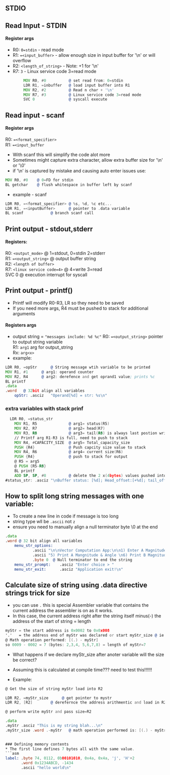 ## STDIO

## Read Input -  STDIN
#### Register args
* R0: ```0=stdin``` - read mode
* R1: ```=<input_buffer>``` - allow enough size in input buffer for '\n' or will overflow
* R2: ```<length_of_string>``` - Note: +1 for '\n' 
* R7: ```3``` - Linux service code 3=read mode
```asm
		MOV R0, #0			@ set read from: 0=stdin
		LDR R1, =inbuffer	@ load input buffer into R1
		MOV R2, #2			@ Read n char + '\n'
		MOV R7, #3			@ Linux service code 3=read mode
		SVC 0				@ syscall execute
```

## Read input - scanf
#### Register args
R0: ```=<format_specifier>``` <br>
R1: ```=<input_buffer``` <br>

* With scanf this will simplify the code alot more 
* Sometimes might capture extra character, allow extra buffer size for '\n' or '\0'
* if '\n' is captured by mistake and causing auto enter issues use:
```asm
MOV R0, #0    @ 0=FD for stdin
BL getchar    @ flush whitespace in buffer left by scanf
```
* example - scanf
```asm
LDR R0, =<format_specifier>	@ %s, %d, %c etc...
LDR R1, =<inputBuffer>		@ pointer to .data variable
BL scanf			@ branch scanf call
```

## Print output - stdout,stderr
#### Registers:
R0: ```<output_mode>```		@ 1=stdout, 0=stdin 2=stderr <br>
R1: ```=<output_string>```	@ output buffer string <br>
R2: ```<length of buffer>```	
R7: ```<linux service code=4>``` @ 4=write 3=read <br>
SVC 0 				@ execution interrupt for syscall <br>

## Print output - printf()
* Printf will modify R0-R3, LR so they need to be saved
* If you need more args, R4 must be pushed to stack for additional arguments
#### Registers args
* output string = ```"messages include: %d %c"```
R0: ```=<output_string>``` pointer to output string variable <br>
R1: ```arg1``` arg for output_string <br>
Rx: ```arg<x>``` <br>
* example:
```asm
LDR R0, =opStr		@ String message wtih variable to be printed
MOV R1, #1		@ arg1: operand counter
MOV R2, R4		@ arg2: derefence and get oprand1 value; prints %c
BL printf
.data
.word 	@ 32bit align all variables
	opStr: .asciz	"Operand[%d] = str: %s\n"
```
### extra variables with stack prinf
```asm
  LDR R0, =status_str
    MOV R1, R5              @ arg1= status(R5)
    MOV R2, R7              @ arg2= head(R7)
    MOV R3, R8              @ arg3= tail(R8) is always last postion written +1
    // Printf arg R1-R3 is full, need to push to stack
    MOV R4, #CAPACITY_SIZE  @ arg5= Total_capacity_size
    PUSH {R4}               @ Push capcity size value to stack 
    MOV R4, R6              @ arg4= current size(R6)
    PUSH {R4}               @ push to stack for output
    @ R5 = arg5
    @ PUSH {R5-R8}
    BL printf
    ADD SP, SP, #8          @ delete the 2 x(4bytes) values pushed into stack
#status_str: .asciz "\nBuffer status: [%d]; Head_offset:[+%d]; tail_offset: [+%d]; size [%d]/total_capacity: [%d]\n"
```

## How to split long string messages with one variable:
* To create a new line in code if message is too long
* string type wll be ```.ascii``` not ```z```
* ensure you need to manually align a null terminator byte \0 at the end
```asm
.data
.word @ 32 bit align all variables
	menu_str_options: 	
        	.ascii "\n\nVector Computation App:\n\n1) Enter A Magnitude \n2) Enter B Magnitude \n3) Enter A Angle \n4) Enter B Angle \n"
        	.ascii "5) Print A Mangnitude & Angle \n6) Print B Magnitude & Angle \n7) Print Vector Sum \n8) Exit\n"
        	.byte 0  @ Null terminator to end the string
	menu_str_prompt:    .asciz "Enter choice > "
	menu_str_exit:		.asciz "Application exit!\n"
```
## Calculate size of string using .data directive strings trick for size
* you can use ```.``` this is special Assembler variable that contains
the current address the assembler is on as it works.
* In this case, the current address right after the string itself
  minus(-) the address of the start of string = length
```asm
myStr = the start address is 0x0002 to 0x0x008 
'.'   = the address end of myStr was declared or start myStr_size @ ie 0x0009
@ Math operation performed: [(.) - myStr]
so 0009 - 0002 = 7 (bytes: 2,3,4, 5,6,7,8) = length of myStr=7
```
* What happens if we declare myStr_size after anoter variable will the size be correct?
* Assuming this is calculated at compile time??? need to test this!!!!!!
  
* Example:
```asm
@ Get the size of string myStr load into R2

LDR R2, =myStr_size      @ get pointer to mystr
LDR R2, [R2]        @ derefernce the address arithmentic and load in R2

@ perform write myStr and pass size=R2

.data
.myStr .asciz "This is my string blah...\n"
.myStr_size .word .-myStr   @ math operation performed is: [(.) - myStr] = 
 

### Defining memory contents
* The first line defines 7 bytes all with the same value.
```asm
label: .byte 74, 0112, 0b00101010, 0x4a, 0x4a, 'j', 'H'+2
       .word 0x1234ABCD, -1434
       .ascii "hello world\n"
```
